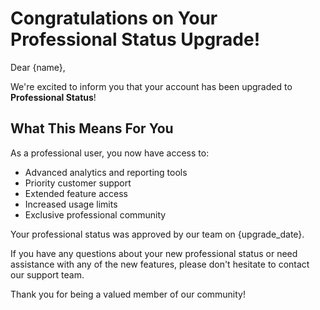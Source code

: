 # Congratulations on Your Professional Status Upgrade!

Dear {name},

We're excited to inform you that your account has been upgraded to **Professional Status**!

## What This Means For You

As a professional user, you now have access to:

- Advanced analytics and reporting tools
- Priority customer support
- Extended feature access
- Increased usage limits
- Exclusive professional community

Your professional status was approved by our team on {upgrade_date}.

If you have any questions about your new professional status or need assistance with any of the new features, please don't hesitate to contact our support team.

Thank you for being a valued member of our community!
